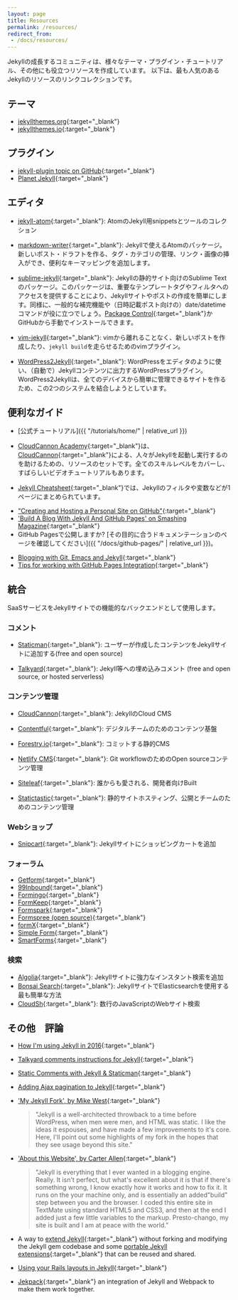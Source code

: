 ```yaml
---
layout: page
title: Resources
permalink: /resources/
redirect_from:
 - /docs/resources/
---
```

Jekyllの成長するコミュニティは、様々なテーマ・プラグイン・チュートリアル、その他にも役立つリソースを作成しています。
以下は、最も人気のあるJekyllのリソースのリンクコレクションです。
<!-- Jekyll's growing community produces wide variety of themes, plugins, tutorials
and other resources that can be helpful. Below is a collection of links to
some of the most popular Jekyll resources. -->

## テーマ
<!-- ## Themes -->
- [jekyllthemes.org](http://jekyllthemes.org/){:target="_blank"}
- [jekyllthemes.io](https://jekyllthemes.io/){:target="_blank"}

## プラグイン
<!-- ## Plugins -->
- [jekyll-plugin topic on GitHub](https://github.com/topics/jekyll-plugin){:target="_blank"}
- [Planet Jekyll](https://github.com/planetjekyll/awesome-jekyll-plugins){:target="_blank"}

## エディタ
<!-- ## Editors -->

- [jekyll-atom](https://atom.io/packages/jekyll){:target="_blank"}: AtomのJekyll用snippetsとツールのコレクション
<!-- - [jekyll-atom](https://atom.io/packages/jekyll): A collection of snippets and tools for Jekyll in Atom -->
- [markdown-writer](https://atom.io/packages/markdown-writer){:target="_blank"}: Jekyllで使えるAtomのパッケージ。新しいポスト・ドラフトを作る、タグ・カテゴリの管理、リンク・画像の挿入ができ、便利なキーマッピングを追加します。
<!-- - [markdown-writer](https://atom.io/packages/markdown-writer)： An Atom package for Jekyll. It can create new posts/drafts, manage tags/categories, insert link/images and add many useful key mappings. -->
- [sublime-jekyll](https://github.com/23maverick23/sublime-jekyll){:target="_blank"}: Jekyllの静的サイト向けのSublime Textのパッケージ。このパッケージは、重要なテンプレートタグやフィルタへのアクセスを提供することにより、Jekyllサイトやポストの作成を簡単にします。同様に、一般的な補完機能や（日時記載ポスト向けの）date/datetimeコマンドが役に立つでしょう。[Package Control](https://packagecontrol.io/packages/Jekyll){:target="_blank"}かGitHubから手動でインストールできます。
<!-- - [sublime-jekyll](https://github.com/23maverick23/sublime-jekyll): A Sublime Text package for Jekyll static sites. This package should help creating Jekyll sites and posts easier by providing access to key template tags and filters, as well as common completions and a current date/datetime command (for dating posts). You can install this package manually via GitHub, or via [Package Control](https://packagecontrol.io/packages/Jekyll). -->
- [vim-jekyll](https://github.com/parkr/vim-jekyll){:target="_blank"}: vimから離れることなく、新しいポストを作成したり、`jekyll build`を走らせるためのvimプラグイン。
<!-- - [vim-jekyll](https://github.com/parkr/vim-jekyll): A vim plugin to generate new posts and run `jekyll build` all without leaving vim. -->
- [WordPress2Jekyll](https://wordpress.org/plugins/wp2jekyll/){:target="_blank"}: WordPressをエディタのように使い、（自動で）Jekyllコンテンツに出力するWordPressプラグイン。WordPress2Jekyllは、全てのデバイスから簡単に管理できるサイトを作るため、この2つのシステムを結合しようとしています。
<!-- - [WordPress2Jekyll](https://wordpress.org/plugins/wp2jekyll/): A WordPress plugin that allows you to use WordPress as your editor and (automatically) export content in to Jekyll. WordPress2Jekyll attempts to marry these two systems together in order to make a site that can be easily managed from all devices. -->

## 便利なガイド
<!-- ## Useful Guides -->

- [公式チュートリアル]({{ "/tutorials/home/" | relative_url }})
<!-- - [Official tutorials](/tutorials/home/) -->
- [CloudCannon Academy](https://learn.cloudcannon.com/){:target="_blank"}は、[CloudCannon](https://cloudcannon.com/){:target="_blank"}による、人々がJekyllを起動し実行するのを助けるための、リソースのセットです。全てのスキルレベルをカバーし、すばらしいビデオチュートリアルもあります。
<!-- - [CloudCannon Academy](https://learn.cloudcannon.com/) is a set of resources created by [CloudCannon](https://cloudcannon.com/) to help folks get up and running with Jekyll. They cover all skill levels, and even include some great video tutorials. -->
- [Jekyll Cheatsheet](https://learn.cloudcannon.com/jekyll-cheat-sheet/){:target="_blank"}では、Jekyllのフィルタや変数などが1ページにまとめられています。
<!-- - [Jekyll Cheatsheet](https://learn.cloudcannon.com/jekyll-cheat-sheet/) is a single-page resource for Jekyll filters, variables, and the like. -->
- ["Creating and Hosting a Personal Site on GitHub"](http://jmcglone.com/guides/github-pages/){:target="_blank"}
- ['Build A Blog With Jekyll And GitHub Pages' on Smashing Magazine](https://www.smashingmagazine.com/2014/08/01/build-blog-jekyll-github-pages/){:target="_blank"}
- GitHub Pagesで公開しますか? [その目的に合うドキュメンテーションのページを確認してください]({{ "/docs/github-pages/" | relative_url }})。
<!-- - Publishing to GitHub Pages? [Check out our documentation page for just that purpose](/docs/github-pages/). -->
- [Blogging with Git, Emacs and Jekyll](https://metajack.im/2009/01/23/blogging-with-git-emacs-and-jekyll/){:target="_blank"}
- [Tips for working with GitHub Pages Integration](https://gist.github.com/jedschneider/2890453){:target="_blank"}

## 統合
<!-- ## Integrations -->

SaaSサービスをJekyllサイトでの機能的なバックエンドとして使用します。
<!-- Use a SaaS service as a backend for functionality on your Jekyll site -->

### コメント
<!-- ### Comments -->
  - [Staticman](https://staticman.net){:target="_blank"}: ユーザーが作成したコンテンツをJekyllサイトに追加する(free and open source)
  <!-- - [Staticman](https://staticman.net): Add user-generated content to a Jekyll site (free and open source) -->
  - [Talkyard](https://www.talkyard.io/blog-comments){:target="_blank"}: Jekyll等への埋め込みコメント (free and open source, or hosted serverless)
  <!-- - [Talkyard](https://www.talkyard.io/blog-comments): Embedded comments for Jekyll and others (free and open source, or hosted serverless) -->

### コンテンツ管理
<!-- ### Content Management -->
  - [CloudCannon](https://cloudcannon.com/){:target="_blank"}: JekyllのCloud CMS
  <!-- - [CloudCannon](https://cloudcannon.com/): The Cloud CMS for Jekyll -->
  - [Contentful](https://github.com/contentful/jekyll-contentful-data-import){:target="_blank"}: デジタルチームのためのコンテンツ基盤
  <!-- - [Contentful](https://github.com/contentful/jekyll-contentful-data-import) Content infrastructure for digital teams -->
  - [Forestry.io](https://forestry.io/){:target="_blank"}: コミットする静的CMS
  <!-- - [Forestry.io](https://forestry.io/): A static CMS that commits -->
  - [Netlify CMS](https://www.netlifycms.org/){:target="_blank"}: Git workflowのためのOpen sourceコンテンツ管理
  <!-- - [Netlify CMS](https://www.netlifycms.org/): Open source content management for your Git workflow -->
  - [Siteleaf](https://www.siteleaf.com/){:target="_blank"}: 誰からも愛される、開発者向けBuilt
  <!-- - [Siteleaf](https://www.siteleaf.com/): Built for developers, Loved by everyone -->
  - [Statictastic](https://www.statictastic.com/){:target="_blank"}: 静的サイトホスティング、公開とチームのためのコンテンツ管理
  <!-- - [Statictastic](https://www.statictastic.com/): Static site hosting, publishing and content management for teams -->

### Webショップ
<!-- ### E-commerce -->
  - [Snipcart](https://snipcart.com/blog/static-site-e-commerce-part-2-integrating-snipcart-with-jekyll){:target="_blank"}: Jekyllサイトにショッピングカートを追加
  <!-- - [Snipcart](https://snipcart.com/blog/static-site-e-commerce-part-2-integrating-snipcart-with-jekyll): Add a shopping cart to a Jekyll site -->

### フォーラム
<!-- ### Forms -->
  - [Getform](https://getform.io){:target="_blank"}
  - [99Inbound](https://www.99inbound.com){:target="_blank"}
  - [Formingo](https://www.formingo.co/guides/jekyll?utm_source=github&utm_medium=jekyll-docs&utm_campaign=Jekyll%20Documentation){:target="_blank"}
  - [FormKeep](https://formkeep.com/guides/contact-form-jekyll?utm_source=github&utm_medium=jekyll-docs&utm_campaign=contact-form-jekyll){:target="_blank"}
  - [Formspark](https://formspark.io/){:target="_blank"}
  - [Formspree (open source)](https://formspree.io/){:target="_blank"}
  - [formX](https://formx.stream){:target="_blank"}
  - [Simple Form](https://getsimpleform.com/){:target="_blank"}
  - [SmartForms](https://smartforms.dev/){:target="_blank"}

### 検索
<!-- ### Search -->
  - [Algolia](https://blog.algolia.com/instant-search-blog-documentation-jekyll-plugin/){:target="_blank"}: Jekyllサイトに強力なインスタント検索を追加
  - [Bonsai Search](https://docs.bonsai.io/article/217-jekyll){:target="_blank"}: JekyllサイトでElasticsearchを使用する最も簡単な方法
  - [CloudSh](https://cloudsh.com/generators/How-to-setup-search-on-Jekyll/){:target="_blank"}: 数行のJavaScriptのWebサイト検索

  <!-- - [Algolia](https://blog.algolia.com/instant-search-blog-documentation-jekyll-plugin/): Add a powerful instant search to your Jekyll site
  - [Bonsai Search](https://docs.bonsai.io/article/217-jekyll): The easiest way to use Elasticsearch for your Jekyll site
  - [CloudSh](https://cloudsh.com/generators/How-to-setup-search-on-Jekyll/): Website search with a few lines of JavaScript -->

## その他　評論
<!-- ## Other commentary -->

- [How I'm using Jekyll in 2016](https://mademistakes.com/articles/using-jekyll-2016/){:target="_blank"}
- [Talkyard comments instructions for Jekyll](https://jekyll-demo.talkyard.io/2018/01/09/installation-instructions.html){:target="_blank"}
- [Static Comments with Jekyll & Staticman](https://mademistakes.com/articles/improving-jekyll-static-comments/){:target="_blank"}
- [Adding Ajax pagination to Jekyll](https://eduardoboucas.com/blog/2014/11/05/adding-ajax-pagination-to-jekyll.html){:target="_blank"}
- ['My Jekyll Fork', by Mike West](https://mikewest.org/2009/11/my-jekyll-fork){:target="_blank"}

  > "Jekyll is a well-architected throwback to a time before WordPress, when men were men, and HTML was static. I like the ideas it espouses, and have made a few improvements to it's core. Here, I'll point out some highlights of my fork in the hopes that they see usage beyond this site."

- ['About this Website', by Carter Allen](http://cartera.me/2010/08/12/about-this-website/){:target="_blank"}

  > "Jekyll is everything that I ever wanted in a blogging engine. Really. It isn't perfect, but what's excellent about it is that if there's something wrong, I know exactly how it works and how to fix it. It runs on the your machine only, and is essentially an added"build" step between you and the browser. I coded this entire site in TextMate using standard HTML5 and CSS3, and then at the end I added just a few little variables to the markup. Presto-chango, my site is built and I am at peace with the world."

- A way to [extend Jekyll](https://github.com/rfelix/jekyll_ext){:target="_blank"} without forking and modifying the Jekyll gem codebase and some [portable Jekyll extensions](https://wiki.github.com/rfelix/jekyll_ext/extensions){:target="_blank"} that can be reused and shared.
- [Using your Rails layouts in Jekyll](http://numbers.brighterplanet.com/2010/08/09/sharing-rails-views-with-jekyll){:target="_blank"}
- [Jekpack](https://github.com/yfxie/jekpack/){:target="_blank"} an integration of Jekyll and Webpack to make them work together.
